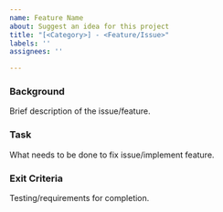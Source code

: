 ```yaml
---
name: Feature Name
about: Suggest an idea for this project
title: "[<Category>] - <Feature/Issue>"
labels: ''
assignees: ''

---
```


### Background

Brief description of the issue/feature.

### Task

What needs to be done to fix issue/implement feature.

### Exit Criteria

Testing/requirements for completion.
